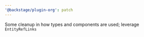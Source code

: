 ```yaml
---
'@backstage/plugin-org': patch
---
```


Some cleanup in how types and components are used; leverage `EntityRefLinks`
